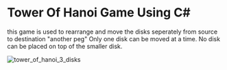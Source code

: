 <h1>Tower Of Hanoi Game Using C#</h1>
this game is used to rearrange and move the disks seperately from source to destination "another peg" Only one disk can be moved at a time. No disk can be placed on top of the smaller disk.


![tower_of_hanoi_3_disks](https://user-images.githubusercontent.com/118932313/208255027-66c4718d-b72b-4da4-8ecb-1d19c94f2eda.gif)
